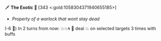 🗡️ **The Exotic 🦅** [343 <:gold:1058304371940655185>]
- *Property of a warlock that wont stay dead*

(-6 🔷) In 2 turns from now: 💥💥🌀 🔀 deal 💥 on selected targets 3 times with buffs
